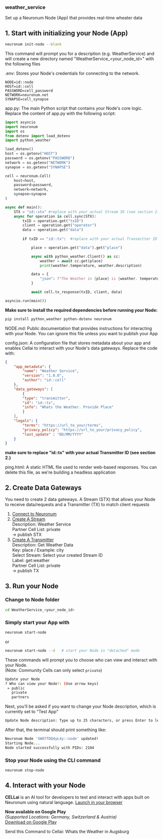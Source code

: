 ### **weather_service**
 Set up a Neuronum Node (App) that provides real-time wheater data

## 1. **Start with initializing your Node (App)**
```sh
neuronum init-node --blank
```

This command will prompt you for a description (e.g. WeatherService) and will create a new directory named "WeatherService_<your_node_id>" with the following files

.env: Stores your Node's credentials for connecting to the network.<br>
```env
NODE=id::node
HOST=id::cell
PASSWORD=cell_password
NETWORK=neuronum.net
SYNAPSE=cell_synapse
```

app.py: The main Python script that contains your Node's core logic. Replace the content of app.py with the following script:
```python
import asyncio
import neuronum
import os                     
from dotenv import load_dotenv   
import python_weather                

load_dotenv()
host = os.getenv("HOST")
password = os.getenv("PASSWORD")
network = os.getenv("NETWORK")
synapse = os.getenv("SYNAPSE")

cell = neuronum.Cell(
    host=host,
    password=password,
    network=network,
    synapse=synapse
)

async def main():      
    STX = "id::stx" #replace with your actual Stream ID (see section 2.)                                         
    async for operation in cell.sync(STX):       
        txID = operation.get("txID")
        client = operation.get("operator")   
        data = operation.get("data")                 
                            
        if txID == "id::tx":  #replace with your actual Transmitter ID (see section 2.)

            place = operation.get("data").get("place")

            async with python_weather.Client() as cc:
                weather = await cc.get(place)
                print(weather.temperature, weather.description)

            data = {
                "json": f"The Weather in {place} is {weather. temperature}°. {weather.description}"
            }

            await cell.tx_response(txID, client, data)

asyncio.run(main())
```


**Make sure to install the required dependencies before running your Node:**
```sh
pip install python_weather python-dotenv neuronum
```

NODE.md: Public documentation that provides instructions for interacting with your Node. You can ignore this file unless you want to publish your App

config.json: A configuration file that stores metadata about your app and enables Cellai to interact with your Node's data gateways. Replace the code with:

```json
{
    "app_metadata": {
        "name": "Weather Service",
        "version": "1.0.0",
        "author": "id::cell"
    },
    "data_gateways": [
        {
        "type": "transmitter",
        "id": "id::tx",
        "info": "Whats the Weather. Provide Place"
        }
    ],
    "legals": {
        "terms": "https://url_to_your/terms",
        "privacy_policy": "https://url_to_your/privacy_policy",
        "last_update" : "DD/MM/YYYY"
    }
}
```

**make sure to replace "id::tx" with your actual Transmitter ID (see section 2.)**

ping.html: A static HTML file used to render web-based responses. You can delete this file, as we're building a headless application

## 2. **Create Data Gateways**
You need to create 2 data gateways. A Stream (STX) that allows your Node to receive data/requests and a Transmitter (TX) to match client requests

1. [Connect to Neuronum](https://neuronum.net/connect)
2. [Create A Stream](https://neuronum.net/createSTX)<br>
Description: Weather Service<br>
Partner Cell List: private<br>
-> publish STX
3. [Create A Transmitter](https://neuronum.net/createTX)<br>
Description: Get Weather Data<br>
Key: place / Example: city<br>
Select Stream: Select your created Stream ID<br>
Label: get:weather<br>
Partner Cell List: private<br>
-> publish TX

## 3. **Run your Node**
### **Change to Node folder**
```sh
cd WeatherService_<your_node_id>
```

### **Simply start your App with**
```sh
neuronum start-node
```

or

```sh
neuronum start-node --d   # start your Node in "detached" mode
```

These commands will prompt you to choose who can view and interact with your Node.  
(Note: Community Cells can only select `private`)
```sh
Update your Node
? Who can view your Node?: (Use arrow keys)
 » public
   private
   partners
```

Next, you’ll be asked if you want to change your Node description, which is currently set to "Test App"
```sh
Update Node description: Type up to 25 characters, or press Enter to leave it unchanged: 
```

After that, the terminal should print something like:
```sh
Neuronum Node 'SW07fDQ4yL4y::node' updated!
Starting Node...
Node started successfully with PIDs: 2104
```

### **Stop your Node using the CLI command**
```sh
neuronum stop-node
```

## 4. **Interact with your Node**
**CELLai** is an AI tool for developers to test and interact with apps built on Neuronum using natural language.
[Launch in your browser](https://cellai.neuronum.net)

**Now available on Google Play**  
*(Supported Locations: Germany, Switzerland & Austria)*  
[Download on Google Play](https://play.google.com/store/apps/details?id=net.neuronum.cellai&utm_source=emea_Med)

Send this Command to Cellai: Whats the Weather in Augsburg